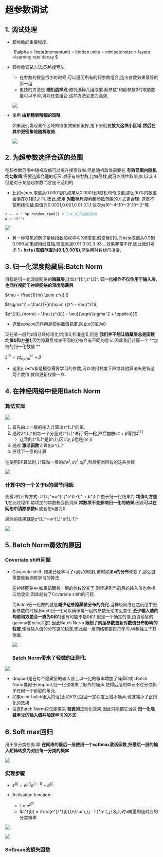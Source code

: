 # 超参数调试

## 1. 调试处理

* 超参数的重要程度:

  ​	 $\alpha > \beta(momentum) = hidden units = minibatchsize  > layers =learning rate decay $

* 超参数调试方法:网格搜索法

  * 在参数的数量很少的时候,可以遍历所有的超参数组合,选出参数效果最好的那一组
  * 更快的方法是 **随机选择点**:随机选择几组取值.超参数1和超参数2的取值数量可以不同,可以任意组合.这种方法会更为高效.

  ![](http://ww1.sinaimg.cn/large/0077h8xtly1ftqogd8o1wj30ne09x76q.jpg)

* 采用 **由粗糙到精细的策略**

  如果我们发现某个区域的取值效果都很好,接下来就要**放大这块小区域,然后在其中更密集地随机取值**.

  ![](http://ww1.sinaimg.cn/large/0077h8xtly1ftqokh6fvgj30fv09zn02.jpg)



## 2. 为超参数选择合适的范围

在超参数范围中随机取值可以提升搜索效率.但是随机取值需要在 **有效范围内随机均匀取值**,需要选择合适的标尺.对于有的参数,比如层数,就可以线性取值,如1,2,3,4.但是对于某些超参数而言是不适用的.

* 比如$alpha$,取值从0.0001到1,如果从0.0001到1随机均匀取值,那么90%的数值会落在0.1到1之间. 因此,使用 **对数标尺**搜索超参数范围的方式更合理: 这里不使用线性轴,取值为0.0001,0.001,0.01,0.1,1.依次为10^-4^,10^-3^,10^-2^等.

```python
r = -4 * np.random.rand() # [-4,0]的随机列表
a = 10**r
```

![](http://ww1.sinaimg.cn/large/0077h8xtly1ftqq4xlke3j30mp047ta9.jpg)

* 另一种常见的例子是给指数加权平均的$\beta$取值.假设我们认为beta取值从0.9到0.999.如果使用线性轴,取值就是0.91,0.92,0.93...,效果非常不好.因此我们考虑 **1 - beta (取值范围为[0.1,0.001])**,然后用对数标尺搜索.

## 3. 归一化深度隐藏层:Batch Norm

目标是归一化深度网络的**隐藏层**,比如z^[1]^,z^[2]^.  **归一化操作不仅作用于输入层,也同样视同于神经网络的深度隐藏层**

$\mu = \frac{1}{m} \sum z^{i} $

$\sigma^2 = \frac{1}{m}\sum {(z^i - \mu)^2}$

$z^{(i)}_{norm} = \frac{z^{(i)} - \mu}{\sqrt{\sigma^2 + \epsilon}}$    

* 这里$epsilon$的作用是使得数值稳定,防止$\sigma$的值为0

现在某一层的z值已经标准化(均值0,标准差1),但是 **我们并不想让隐藏层总是函数均值0和方差1**,因为隐藏层或许不同的分布会有不同的意义.因此我们计算一个 **加权的归一化数值  **  

$\tilde{z}^{(i)} = \gamma z_{norm}^{(i)} + \beta$

* 这里$\gamma,beta$都是模型需要学习的参数,可以使用梯度下降或其他算法来更新这两个数值,就和更新权重一样.

## 4. 在神经网络中使用Batch Norm

### 算法实现

![](http://ww1.sinaimg.cn/large/0077h8xtly1ftr0ohl1krj30qz09sq9q.jpg)



1. 首先由上一层的输入计算出z^[L]^的值.
2. 通过z^[L]^的每一个分量对z^[L]^进行 **归一化**,然后**加权**$\gamma z + \beta$得到$\tilde{z}^{[L]}$
   * 这里的z^[L]^是(m,1),因此$\gamma,\beta$也是(m,1)
3. 通过 **激活函数**计算出a^[L]^
4. 继续下一层的计算

在使用BP算法时,计算每一层的$dw^{l},d\gamma^{l},d\beta^{l}$ ,然后更新所有的这些参数

![](http://ww1.sinaimg.cn/large/0077h8xtly1ftr1j1zbs3j30qv06nq6v.jpg)

### 计算中的一个关于b的细节问题:

先看z的计算方式: z^[L]^=w^[L]^a^[L-1]^ + b^[L]^.由于归一化结果为 **均值0,方差1**,在此过程中,每项加的常数都会抵消掉,**常数项不会影响归一化的结果**.因此**可以在网络中消除参数b**,或者把b置为0.

最终的结果就是z^[L]^=w^[L]^a^[L-1]^

![](http://ww1.sinaimg.cn/large/0077h8xtly1ftr1j1zbs3j30qv06nq6v.jpg)

## 5. Batch Norm奏效的原因

### Covariate shift问题

* Covariate shift: 如果已经学习了x到y的映射,这时如果**x的分布**改变了,那么就需要重新训练学习的算法

  在神经网络中,如果前面某一层的参数改变了,则传递到当前层的输入值也会相应地改变,因此就有了Covariate shift的问题.

  而Batch归一化做的就是**减少这些隐藏值分布的变化**.当神经网络在之前层中更新参数的时候,Batch归一化可以确保每一层的参数无论怎么变化,**至少输入值的均值和方差会一直为0和1**(也有可能不是0和1,但是一个确定的值,由当前层的gamma和beta决定).因此Batch Norm **限制了前层参数更新对数值分布影响的程度**,使得输入值的分布更加稳定,因此每一层网络都要自己学习,稍稍独立于其他层.

  ![](http://ww1.sinaimg.cn/large/0077h8xtly1fts3y0mfb3j30q90cztim.jpg)

  ### Batch Norm带来了轻微的正则化

![](http://ww1.sinaimg.cn/large/0077h8xtly1fts40h3y4hj30qj0amn3v.jpg)

* dropout是在每个隐藏层的输入值上以一定的概率增加了噪声0或1.Batch Norm类似于dropout,归一化也带来了额外的噪声,使得后层的单元不过分依赖于任何一个前层的单元.
* 如果mini-batch很大的话(比如512),就会一定程度上减小噪声,也就减小了正则化的效果
* 注意Batch Norm仅仅能带来 **轻微的**正则化效果,因此只能把它当做 **归一化隐藏单元的输入值并加速学习的方式**



## 6. Soft max回归

用于多分类任务.即 **在网络的最后一层使用一个softmax激活函数,把最后一层的输入矩阵转换为对应每一分类的概率**

![](http://ww1.sinaimg.cn/large/0077h8xtly1fts68js638j30qv07r0ww.jpg)

### 实现步骤

* $z^{[l]} = w^{[l]}a^{[l-1]} + b^{[l]}$

* Activation function:

  * $t = e^{z^{[l]}}$
  * $a^{[l]} = \frac{e^{z^{[l]}}}{\sum_{j =1 }^m t_j} $,此时a向量即是对应的分类概率

  

 ![](http://ww1.sinaimg.cn/large/0077h8xtly1fts6fst0xfj30qp08fwjn.jpg)

![](http://ww1.sinaimg.cn/large/0077h8xtly1fts6ggjq6ej30si0dxk0h.jpg) 

###  Softmax的损失函数




